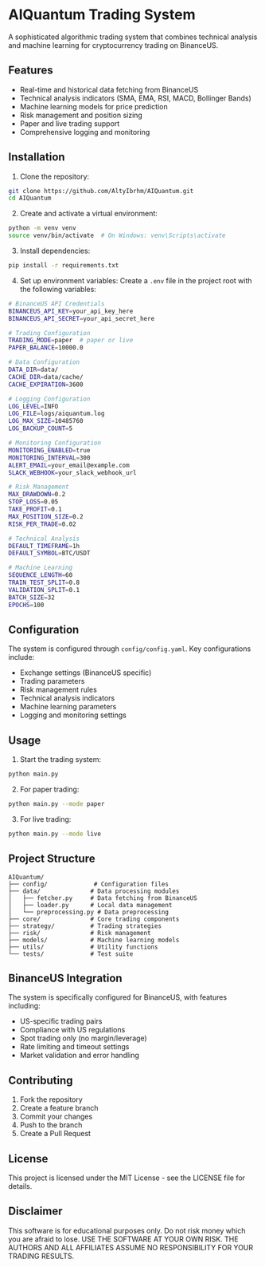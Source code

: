# AIQuantum Trading System

A sophisticated algorithmic trading system that combines technical analysis and machine learning for cryptocurrency trading on BinanceUS.

## Features

- Real-time and historical data fetching from BinanceUS
- Technical analysis indicators (SMA, EMA, RSI, MACD, Bollinger Bands)
- Machine learning models for price prediction
- Risk management and position sizing
- Paper and live trading support
- Comprehensive logging and monitoring

## Installation

1. Clone the repository:
```bash
git clone https://github.com/AltyIbrhm/AIQuantum.git
cd AIQuantum
```

2. Create and activate a virtual environment:
```bash
python -m venv venv
source venv/bin/activate  # On Windows: venv\Scripts\activate
```

3. Install dependencies:
```bash
pip install -r requirements.txt
```

4. Set up environment variables:
Create a `.env` file in the project root with the following variables:
```bash
# BinanceUS API Credentials
BINANCEUS_API_KEY=your_api_key_here
BINANCEUS_API_SECRET=your_api_secret_here

# Trading Configuration
TRADING_MODE=paper  # paper or live
PAPER_BALANCE=10000.0

# Data Configuration
DATA_DIR=data/
CACHE_DIR=data/cache/
CACHE_EXPIRATION=3600

# Logging Configuration
LOG_LEVEL=INFO
LOG_FILE=logs/aiquantum.log
LOG_MAX_SIZE=10485760
LOG_BACKUP_COUNT=5

# Monitoring Configuration
MONITORING_ENABLED=true
MONITORING_INTERVAL=300
ALERT_EMAIL=your_email@example.com
SLACK_WEBHOOK=your_slack_webhook_url

# Risk Management
MAX_DRAWDOWN=0.2
STOP_LOSS=0.05
TAKE_PROFIT=0.1
MAX_POSITION_SIZE=0.2
RISK_PER_TRADE=0.02

# Technical Analysis
DEFAULT_TIMEFRAME=1h
DEFAULT_SYMBOL=BTC/USDT

# Machine Learning
SEQUENCE_LENGTH=60
TRAIN_TEST_SPLIT=0.8
VALIDATION_SPLIT=0.1
BATCH_SIZE=32
EPOCHS=100
```

## Configuration

The system is configured through `config/config.yaml`. Key configurations include:

- Exchange settings (BinanceUS specific)
- Trading parameters
- Risk management rules
- Technical analysis indicators
- Machine learning parameters
- Logging and monitoring settings

## Usage

1. Start the trading system:
```bash
python main.py
```

2. For paper trading:
```bash
python main.py --mode paper
```

3. For live trading:
```bash
python main.py --mode live
```

## Project Structure

```
AIQuantum/
├── config/             # Configuration files
├── data/              # Data processing modules
│   ├── fetcher.py     # Data fetching from BinanceUS
│   ├── loader.py      # Local data management
│   └── preprocessing.py # Data preprocessing
├── core/              # Core trading components
├── strategy/          # Trading strategies
├── risk/              # Risk management
├── models/            # Machine learning models
├── utils/             # Utility functions
└── tests/             # Test suite
```

## BinanceUS Integration

The system is specifically configured for BinanceUS, with features including:

- US-specific trading pairs
- Compliance with US regulations
- Spot trading only (no margin/leverage)
- Rate limiting and timeout settings
- Market validation and error handling

## Contributing

1. Fork the repository
2. Create a feature branch
3. Commit your changes
4. Push to the branch
5. Create a Pull Request

## License

This project is licensed under the MIT License - see the LICENSE file for details.

## Disclaimer

This software is for educational purposes only. Do not risk money which you are afraid to lose. USE THE SOFTWARE AT YOUR OWN RISK. THE AUTHORS AND ALL AFFILIATES ASSUME NO RESPONSIBILITY FOR YOUR TRADING RESULTS. 